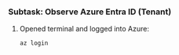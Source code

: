 ### Subtask: Observe Azure Entra ID (Tenant)

1. Opened terminal and logged into Azure:
   ```bash
   az login
